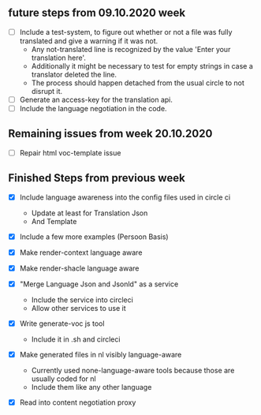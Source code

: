 ## future steps from 09.10.2020 week
* [ ] Include a test-system, to figure out whether or not a file was fully translated and give a warning if it was not.
	* Any not-translated line is recognized by the value 'Enter your translation here'.
	* Additionally it might be necessary to test for empty strings in case a translator deleted the line.
	* The process should happen detached from the usual circle to not disrupt it.
* [ ] Generate an access-key for the translation api.
* [ ] Include the language negotiation in the code.

## Remaining issues from week 20.10.2020
* [ ] Repair html voc-template issue

## Finished Steps from previous week
* [x] Include language awareness into the config files used in circle ci
	* Update at least for Translation Json
	* And Template
* [x] Include a few more examples (Persoon Basis)
* [x] Make render-context language aware
* [x] Make render-shacle language aware
* [x] "Merge Language Json and Jsonld" as a service
	* Include the service into circleci
	* Allow other services to use it
* [x] Write generate-voc js tool
	* Include it in .sh and circleci
* [x] Make generated files in nl visibly language-aware
	* Currently used none-language-aware tools because those are usually coded for nl
	* Include them like any other language
* [x] Read into content negotiation proxy

